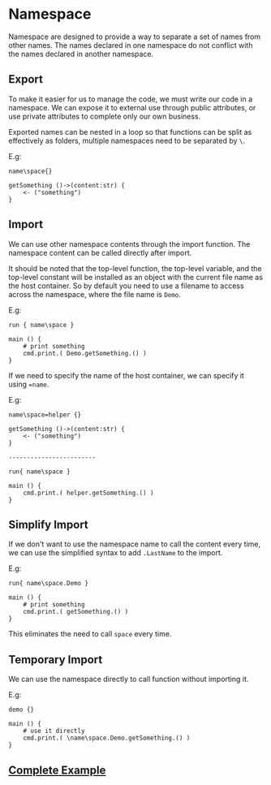 # Namespace
Namespace are designed to provide a way to separate a set of names from other names. The names declared in one namespace do not conflict with the names declared in another namespace.

## Export
To make it easier for us to manage the code, we must write our code in a namespace. We can expose it to external use through public attributes, or use private attributes to complete only our own business.

Exported names can be nested in a loop so that functions can be split as effectively as folders, multiple namespaces need to be separated by `\`.

E.g:
```
name\space{}

getSomething ()->(content:str) {
    <- ("something")
}
```
## Import
We can use other namespace contents through the import function. The namespace content can be called directly after import.

It should be noted that the top-level function, the top-level variable, and the top-level constant will be installed as an object with the current file name as the host container.
So by default you need to use a filename to access across the namespace, where the file name is `Demo`.

E.g:
```
run { name\space }

main () {
    # print something
    cmd.print.( Demo.getSomething.() )
}
```

If we need to specify the name of the host container, we can specify it using `=name`.

E.g:
```
name\space=helper {}

getSomething ()->(content:str) {
    <- ("something")
}

------------------------

run{ name\space }

main () {
    cmd.print.( helper.getSomething.() )
}
```
## Simplify Import
If we don't want to use the namespace name to call the content every time, we can use the simplified syntax to add `.LastName` to the import.

E.g:
```
run{ name\space.Demo }

main () {
    # print something
    cmd.print.( getSomething.() )
}
```
This eliminates the need to call `space` every time.
## Temporary Import
We can use the namespace directly to call function without importing it.

E.g:
```
demo {}

main () {
    # use it directly
    cmd.print.( \name\space.Demo.getSomething.() )    
}
```

## [Complete Example](../example.xs)